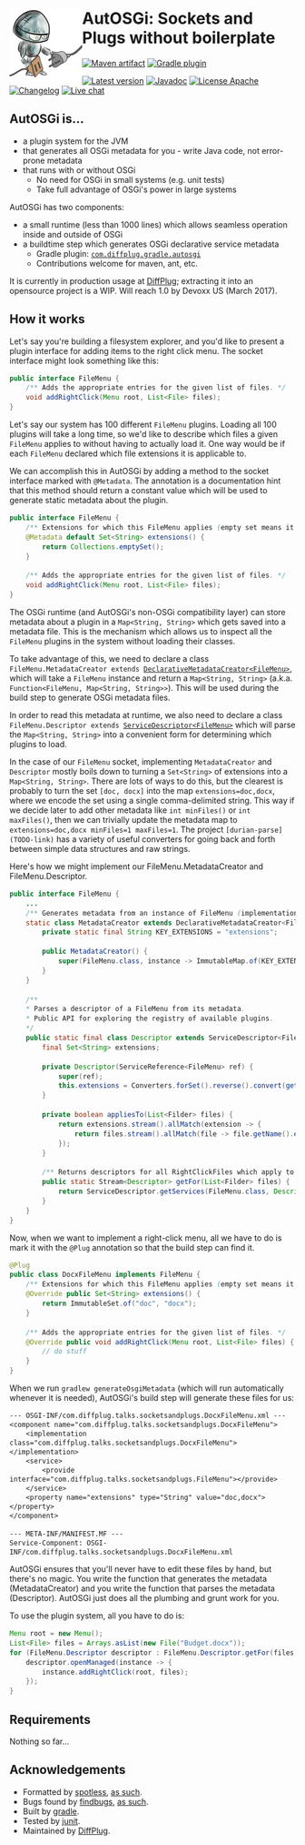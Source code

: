 # <img align="left" src="_images/logo_128.png"> AutOSGi: Sockets and Plugs without boilerplate

<!---freshmark shields
output = [
	link(shield('Maven artifact', 'mavenCentral', '{{group}}:{{name}}', 'blue'), 'https://bintray.com/{{org}}/opensource/{{name}}/view'),
	link(shield('Gradle plugin', 'plugins.gradle.org', 'com.diffplug.gradle.autosgi', 'blue'), 'https://plugins.gradle.org/plugin/com.diffplug.gradle.autosgi'),
	'',
	link(shield('Latest version', 'latest', '{{stable}}', 'brightgreen'), 'https://github.com/{{org}}/{{name}}/releases/latest'),
	link(shield('Javadoc', 'javadoc', 'OK', 'brightgreen'), 'https://{{org}}.github.io/{{name}}/javadoc/{{stable}}/'),
	link(shield('License Apache', 'license', 'Apache', 'brightgreen'), 'https://tldrlegal.com/license/apache-license-2.0-(apache-2.0)'),
	link(shield('Changelog', 'changelog', '{{version}}', 'brightgreen'), 'CHANGES.md'),
	// link(image('Travis CI', 'https://travis-ci.org/{{org}}/{{name}}.svg?branch=master'), 'https://travis-ci.org/{{org}}/{{name}}'),
	link(shield('Live chat', 'gitter', 'live chat', 'brightgreen'), 'https://gitter.im/diffplug/autosgi')
	].join('\n');
-->
[![Maven artifact](https://img.shields.io/badge/mavenCentral-com.diffplug.autosgi%3Aautosgi-blue.svg)](https://bintray.com/diffplug/opensource/autosgi/view)
[![Gradle plugin](https://img.shields.io/badge/plugins.gradle.org-com.diffplug.gradle.autosgi-blue.svg)](https://plugins.gradle.org/plugin/com.diffplug.gradle.autosgi)

[![Latest version](https://img.shields.io/badge/latest-unreleased-brightgreen.svg)](https://github.com/diffplug/autosgi/releases/latest)
[![Javadoc](https://img.shields.io/badge/javadoc-OK-brightgreen.svg)](https://diffplug.github.io/autosgi/javadoc/unreleased/)
[![License Apache](https://img.shields.io/badge/license-Apache-brightgreen.svg)](https://tldrlegal.com/license/apache-license-2.0-(apache-2.0))
[![Changelog](https://img.shields.io/badge/changelog-unreleased-brightgreen.svg)](CHANGES.md)
[![Live chat](https://img.shields.io/badge/gitter-live_chat-brightgreen.svg)](https://gitter.im/diffplug/autosgi)
<!---freshmark /shields -->

<!---freshmark javadoc
output = prefixDelimiterReplace(input, 'https://{{org}}.github.io/{{name}}/javadoc/', '/', stable);
-->

## AutOSGi is...

- a plugin system for the JVM
- that generates all OSGi metadata for you - write Java code, not error-prone metadata
- that runs with or without OSGi
	+ No need for OSGi in small systems (e.g. unit tests)
	+ Take full advantage of OSGi's power in large systems

AutOSGi has two components:

- a small runtime (less than 1000 lines) which allows seamless operation inside and outside of OSGi
- a buildtime step which generates OSGi declarative service metadata
	+ Gradle plugin: [`com.diffplug.gradle.autosgi`](https://plugins.gradle.org/plugin/com.diffplug.gradle.autosgi)
	+ Contributions welcome for maven, ant, etc.

It is currently in production usage at [DiffPlug](https://www.diffplug.com); extracting it into an opensource project is a WIP.  Will reach 1.0 by Devoxx US (March 2017).

## How it works

Let's say you're building a filesystem explorer, and you'd like to present a plugin interface for adding items to the right click menu.  The socket interface might look something like this:

```java
public interface FileMenu {
	/** Adds the appropriate entries for the given list of files. */
	void addRightClick(Menu root, List<File> files);
}
```

Let's say our system has 100 different `FileMenu` plugins.  Loading all 100 plugins will take a long time, so we'd like to describe which files a given `FileMenu` applies to without having to actually load it.  One way would be if each `FileMenu` declared which file extensions it is applicable to.

We can accomplish this in AutOSGi by adding a method to the socket interface marked with `@Metadata`.  The annotation is a documentation hint that this method should return a constant value which will be used to generate static metadata about the plugin.

```java
public interface FileMenu {
	/** Extensions for which this FileMenu applies (empty set means it applies to all extensions). */
	@Metadata default Set<String> extensions() {
		return Collections.emptySet();
	}

	/** Adds the appropriate entries for the given list of files. */
	void addRightClick(Menu root, List<File> files);
}
```

The OSGi runtime (and AutOSGi's non-OSGi compatibility layer) can store metadata about a plugin in a `Map<String, String>` which gets saved into a metadata file.  This is the mechanism which allows us to inspect all the `FileMenu` plugins in the system without loading their classes.

To take advantage of this, we need to declare a class `FileMenu.MetadataCreator extends `[`DeclarativeMetadataCreator<FileMenu>`](TODO-javadoc), which will take a `FileMenu` instance and return a `Map<String, String>` (a.k.a. `Function<FileMenu, Map<String, String>>`).  This will be used during the build step to generate OSGi metadata files.

In order to read this metadata at runtime, we also need to declare a class `FileMenu.Descriptor extends `[`ServiceDescriptor<FileMenu>`](TODO-javadoc) which will parse the `Map<String, String>` into a convenient form for determining which plugins to load.

In the case of our `FileMenu` socket, implementing `MetadataCreator` and `Descriptor` mostly boils down to turning a `Set<String>` of extensions into a `Map<String, String>`.  There are lots of ways to do this, but the clearest is probably to turn the set `[doc, docx]` into the map `extensions=doc,docx`, where we encode the set using a single comma-delimited string.  This way if we decide later to add other metadata like `int minFiles()` or `int maxFiles()`, then we can trivially update the metadata map to `extensions=doc,docx minFiles=1 maxFiles=1`.  The project `[durian-parse](TODO-link)` has a variety of useful converters for going back and forth between simple data structures and raw strings.

Here's how we might implement our FileMenu.MetadataCreator and FileMenu.Descriptor.

```java
public interface FileMenu {
	...
	/** Generates metadata from an instance of FileMenu (implementation detail). */
	static class MetadataCreator extends DeclarativeMetadataCreator<FileMenu> {
		private static final String KEY_EXTENSIONS = "extensions";

		public MetadataCreator() {
			super(FileMenu.class, instance -> ImmutableMap.of(KEY_EXTENSIONS, Converters.forSet().convert(instance.fsPrefixes()));
		}
	}

	/**
	* Parses a descriptor of a FileMenu from its metadata.
	* Public API for exploring the registry of available plugins.
	*/
	public static final class Descriptor extends ServiceDescriptor<FileMenu> {
		final Set<String> extensions;

		private Descriptor(ServiceReference<FileMenu> ref) {
			super(ref);
			this.extensions = Converters.forSet().reverse().convert(getString(MetadataCreator.KEY_EXTENSIONS));
		}

		private boolean appliesTo(List<Filder> files) {
			return extensions.stream().allMatch(extension -> {
				return files.stream().allMatch(file -> file.getName().endsWith(extension));
			});
		}

		/** Returns descriptors for all RightClickFiles which apply to the given list of files. */
		public static Stream<Descriptor> getFor(List<Filder> files) {
			return ServiceDescriptor.getServices(FileMenu.class, Descriptor::new).filter(d -> d.appliesTo(files));
		}
	}
}
```

Now, when we want to implement a right-click menu, all we have to do is mark it with the `@Plug` annotation so that the build step can find it.

```java
@Plug
public class DocxFileMenu implements FileMenu {
	/** Extensions for which this FileMenu applies (empty set means it applies to all extensions). */
	@Override public Set<String> extensions() {
		return ImmutableSet.of("doc", "docx");
	}

	/** Adds the appropriate entries for the given list of files. */
	@Override public void addRightClick(Menu root, List<File> files) {
		// do stuff
	}
}
```

When we run `gradlew generateOsgiMetadata` (which will run automatically whenever it is needed), AutOSGi's build step will generate these files for us:

```
--- OSGI-INF/com.diffplug.talks.socketsandplugs.DocxFileMenu.xml ---
<component name="com.diffplug.talks.socketsandplugs.DocxFileMenu">
	<implementation class="com.diffplug.talks.socketsandplugs.DocxFileMenu"></implementation>
	<service>
		<provide interface="com.diffplug.talks.socketsandplugs.FileMenu"></provide>
	</service>
	<property name="extensions" type="String" value="doc,docx"></property>
</component>

--- META-INF/MANIFEST.MF ---
Service-Component: OSGI-INF/com.diffplug.talks.socketsandplugs.DocxFileMenu.xml
```

AutOSGi ensures that you'll never have to edit these files by hand, but there's no magic.  You write the function that generates the metadata (MetadataCreator) and you write the function that parses the metadata (Descriptor).  AutOSGi just does all the plumbing and grunt work for you.

To use the plugin system, all you have to do is:

```java
Menu root = new Menu();
List<File> files = Arrays.asList(new File("Budget.docx"));
for (FileMenu.Descriptor descriptor : FileMenu.Descriptor.getFor(files)) {
	descriptor.openManaged(instance -> {
		instance.addRightClick(root, files);
	});
}
```

<!---freshmark /javadoc -->

## Requirements

Nothing so far...

## Acknowledgements

* Formatted by [spotless](https://github.com/diffplug/spotless), [as such](https://github.com/diffplug/durian-rx/blob/v1.0/build.gradle?ts=4#L70-L90).
* Bugs found by [findbugs](http://findbugs.sourceforge.net/), [as such](https://github.com/diffplug/durian-rx/blob/v1.0/build.gradle?ts=4#L92-L116).
* Built by [gradle](http://gradle.org/).
* Tested by [junit](http://junit.org/).
* Maintained by [DiffPlug](http://www.diffplug.com/).
